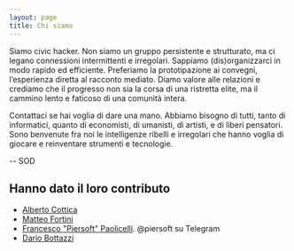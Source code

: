 ```yaml
---
layout: page
title: Chi siamo
---
```


Siamo civic hacker. Non siamo un gruppo persistente e strutturato, ma ci legano connessioni intermittenti e irregolari. Sappiamo (dis)organizzarci in modo rapido ed efficiente. Preferiamo la prototipazione ai convegni, l’esperienza diretta al racconto mediato. Diamo valore alle relazioni e crediamo che il progresso non sia la corsa di una ristretta elite, ma il cammino lento e faticoso di una comunità intera.

Contattaci se hai voglia di dare una mano. Abbiamo bisogno di tutti, tanto di informatici, quanto di economisti, di umanisti, di artisti, e di liberi pensatori. Sono benvenute fra noi le intelligenze ribelli e irregolari che hanno voglia di giocare e reinventare strumenti e tecnologie.

-- SOD

## Hanno dato il loro contributo 

- [Alberto Cottica](https://twitter.com/alberto_cottica)
- [Matteo Fortini](https://twitter.com/matt_fortini)
- [Francesco "Piersoft" Paolicelli](https://twitter.com/Piersoft). @piersoft su Telegram
- [Dario Bottazzi](https://twitter.com/bottazzi)
